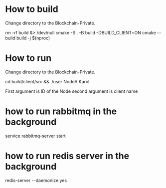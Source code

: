 # How to build
Change directory to the Blockchain-Private.

rm -rf build &> /dev/null
cmake -S . -B build -DBUILD_CLIENT=ON
cmake --build build -j $(nproc)

# How to run
Change directory to the Blockchain-Private.

cd build/client/src && ./user NodeA Karol

First argument is ID of the Node
second argument is client name

# how to run rabbitmq in the background 
service rabbitmq-server start

# how to run redis server in the background
redis-server --daemonize yes